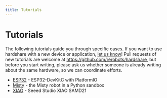 ```yaml
---
title: Tutorials
---
```


# Tutorials



The following tutorials guide you through specific cases. If you want to use
hardshare with a new device or application, [let us know](
https://rerobots.net/contact)! Pull requests of new tutorials are welcome at
<https://github.com/rerobots/hardshare>, but before you start writing, please
ask us whether someone is already writing about the same hardware, so we can
coordinate efforts.

* [ESP32](/hardshare/tutorials/esp32) - ESP32-DevKitC with PlatformIO
* [Misty](/hardshare/tutorials/misty) - the Misty robot in a Python sandbox
* [XIAO](/hardshare/tutorials/xiao) - Seeed Studio XIAO SAMD21
